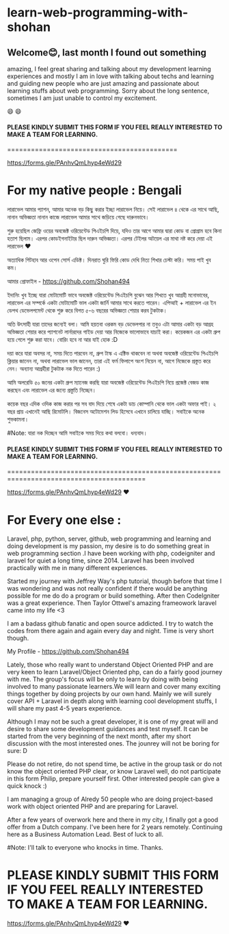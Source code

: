 # learn-web-programming-with-shohan

## Welcome:blush:, last month I found out something 
amazing, I feel great sharing and talking about my 
development learning experiences and mostly I am in 
love with talking about techs and learning and 
guiding new people who are just amazing and 
passionate about learning stuffs about web 
programming. Sorry about the long sentence, 
sometimes I am just unable to control my excitement. 

:smile: :smile:

#### PLEASE KINDLY SUBMIT THIS FORM IF YOU FEEL REALLY INTERESTED TO MAKE A TEAM FOR LEARNING.
===========================================

https://forms.gle/PAnhvQmLhyp4eWd29

For my native people : Bengali
===============================

লারাভেল আমার প্যাশন, আমার অনেক বড় কিছু করার ইচ্ছা লারাভেল নিয়ে। সেই লারাভেল ৪ থেকে এর সাথে আছি, নানান অভিজ্ঞতা নানান কাজে লারাভেল আমার সাথে জড়িয়ে গেছে দারুনভাবে।

শুরু হয়েছিল জেফ্রি ওয়ের অবজেক্ট ওরিয়েন্টেড পিএইচপি দিয়ে, যদিও তার আগে আমার দ্বারা কোড বা প্রোগ্রাম হবে কিনা হতাশ ছিলাম। এরপর কোডইগনাইটার ছিল দারুন অভিজ্ঞতা। এরপর টেইলর অটয়েল এর মাথা নষ্ট করে দেয়া এই লারাভেল :heart:

অত্যাধিক গিটহাব আর ওপেন সোর্স এডিক্ট। দিনরাত ঘুরি ফিরি কোড দেখি নিত্য শিখার চেস্টা করি। সময় পাই খুব কম। 

আমার প্রোফাইল - https://github.com/Shohan494

ইদানিং খুব ইচ্ছে যারা মোটামোটি ভাবে অবজেক্ট ওরিয়েন্টেড পিএইচপি বুঝেন আর শিখতে খুব আগ্রহী মনোভাবের, লারাভেল এর সম্পর্কে একটা মোটামোটি ভাল একটা জার্নি আমার সাথে করতে পারেন। এপিআই + লারাভেল এর ইন ডেপথ ডেভেলপমেন্ট থেকে শুরু করে বিগত ৫-৬ বছরের অভিজ্ঞতা শেয়ার করব টুকটাক। 

অতি উৎসাহী যারা তাদের জন্যেই বলা। আমি হয়তবা ওরকম বড় ডেভেলপার না তবুও এটা আমার একটা বড় আগ্রহ অভিজ্ঞতা শেয়ার করে প্যাশনেট লার্নারদের গাইড দেয়া আর নিজেকে ভালোভাবে যাচাই করা। কয়েকজন এর একটা গ্রুপ হয়ে গেলে শুরু করা যাবে। বোরিং হবে না আর যাই হোক :D

দয়া করে যারা অবসর না, সময় দিতে পারবেন না, গ্রুপ টাস্ক এ এক্টিভ থাকবেন না অথবা অবজেক্ট ওরিয়েন্টেড পিএইচপি ক্লিয়ার জানেন না, অথবা লারাভেল ভাল জানেন, তারা এই ফর্ম ফিলাপে অংশ নিয়েন না, আগে নিজেকে প্রস্তুত করে নেন। অন্যান্য আগ্রহীরা টুকটাক নক দিতে পারেন :)

আমি অলরেডি ৫০ জনের একটা গ্রুপ ম্যানেজ করছি যারা অবজেক্ট ওরিয়েন্টেড পিএইচপি নিয়ে প্রজেক্ট বেজড কাজ করছেন এবং লারাভেল এর জন্যে প্রস্তুতি নিচ্ছেন।

কয়েক বছর এদিক ওদিক কাজ করার পর সব বাদ দিয়ে শেষে একটা ডাচ কোম্পানি থেকে ভাল একটা অফার পাই। ২ বছর প্রায় এখানেই আছি রিমোটলি। বিজনেস অটোমেশন লিড হিসেবে এখানে চালিয়ে যাচ্ছি। সবাইকে অনেক শুভকামনা। 

#Note: যারা নক দিচ্ছেন আমি সবাইকে সময় দিয়ে কথা বলবো। ধন্যবাদ।


#### PLEASE KINDLY SUBMIT THIS FORM IF YOU FEEL REALLY INTERESTED TO MAKE A TEAM FOR LEARNING.
=========================================================================================

https://forms.gle/PAnhvQmLhyp4eWd29
:heart: </code>

For Every one else :
=====================

Laravel, php, python, server, github, web programming and learning and doing development is my passion, my desire is to do something great in web programming section .I have been working with php, codeigniter and laravel for quiet a long time, since 2014. Laravel has been involved practically with me in many different experiences.

Started my journey with Jeffrey Way's php tutorial, though before that time I was wondering and was not really confident if there would be anything possible for me do do a program or build something. After then CodeIgniter was a great experience. Then Taylor Ottwel's amazing frameowork laravel came into my life <3

I am a badass github fanatic and open source addicted. I try to watch the codes from there again and again every day and night. Time is very short though.

My Profile - https://github.com/Shohan494

Lately, those who really want to understand Object Oriented PHP and are very keen to learn Laravel/Object Oriented php, can do a fairly good journey with me. The group's focus will be only to learn by doing with being involved to many passionate learners.We will learn and cover many exciting things together by doing projects by our own hand. Mainly we will surely cover API + Laravel in depth along with learning cool development stuffs, I will share my past 4-5 years experience.

Although I may not be such a great developer, it is one of my great will and desire to share some development guidances and test myself. It can be started from the very beginning of the next month, after my short discussion with the most interested ones. The jounrey will not be boring for sure: D

Please do not retire, do not spend time, be active in the group task or do not know the object oriented PHP clear, or know Laravel well, do not participate in this form Philip, prepare yourself first. Other interested people can give a quick knock :)

I am managing a group of Alredy 50 people who are doing project-based work with object oriented PHP and are preparing for Laravel.

After a few years of overwork here and there in my city, I finally got a good offer from a Dutch company. I've been here for 2 years remotely. Continuing here as a Business Automation Lead. Best of luck to all.

#Note: I'll talk to everyone who knocks in time. Thanks.


PLEASE KINDLY SUBMIT THIS FORM IF YOU FEEL REALLY INTERESTED TO MAKE A TEAM FOR LEARNING.
===========================================

https://forms.gle/PAnhvQmLhyp4eWd29
:heart: </code>
